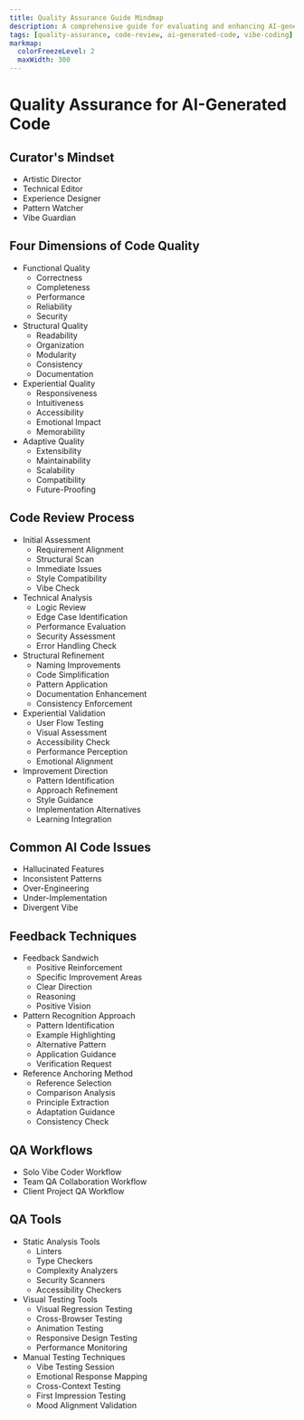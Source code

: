 ```yaml
---
title: Quality Assurance Guide Mindmap
description: A comprehensive guide for evaluating and enhancing AI-generated code quality across functional, structural, experiential, and adaptive dimensions
tags: [quality-assurance, code-review, ai-generated-code, vibe-coding]
markmap:
  colorFreezeLevel: 2
  maxWidth: 300
---
```


# Quality Assurance for AI-Generated Code

## Curator's Mindset
* Artistic Director
* Technical Editor
* Experience Designer
* Pattern Watcher
* Vibe Guardian

## Four Dimensions of Code Quality
* Functional Quality
  - Correctness
  - Completeness
  - Performance
  - Reliability
  - Security
* Structural Quality
  - Readability
  - Organization
  - Modularity
  - Consistency
  - Documentation
* Experiential Quality
  - Responsiveness
  - Intuitiveness
  - Accessibility
  - Emotional Impact
  - Memorability
* Adaptive Quality
  - Extensibility
  - Maintainability
  - Scalability
  - Compatibility
  - Future-Proofing

## Code Review Process
* Initial Assessment
  - Requirement Alignment
  - Structural Scan
  - Immediate Issues
  - Style Compatibility
  - Vibe Check
* Technical Analysis
  - Logic Review
  - Edge Case Identification
  - Performance Evaluation
  - Security Assessment
  - Error Handling Check
* Structural Refinement
  - Naming Improvements
  - Code Simplification
  - Pattern Application
  - Documentation Enhancement
  - Consistency Enforcement
* Experiential Validation
  - User Flow Testing
  - Visual Assessment
  - Accessibility Check
  - Performance Perception
  - Emotional Alignment
* Improvement Direction
  - Pattern Identification
  - Approach Refinement
  - Style Guidance
  - Implementation Alternatives
  - Learning Integration

## Common AI Code Issues
* Hallucinated Features
* Inconsistent Patterns
* Over-Engineering
* Under-Implementation
* Divergent Vibe

## Feedback Techniques
* Feedback Sandwich
  - Positive Reinforcement
  - Specific Improvement Areas
  - Clear Direction
  - Reasoning
  - Positive Vision
* Pattern Recognition Approach
  - Pattern Identification
  - Example Highlighting
  - Alternative Pattern
  - Application Guidance
  - Verification Request
* Reference Anchoring Method
  - Reference Selection
  - Comparison Analysis
  - Principle Extraction
  - Adaptation Guidance
  - Consistency Check

## QA Workflows
* Solo Vibe Coder Workflow
* Team QA Collaboration Workflow
* Client Project QA Workflow

## QA Tools
* Static Analysis Tools
  - Linters
  - Type Checkers
  - Complexity Analyzers
  - Security Scanners
  - Accessibility Checkers
* Visual Testing Tools
  - Visual Regression Testing
  - Cross-Browser Testing
  - Animation Testing
  - Responsive Design Testing
  - Performance Monitoring
* Manual Testing Techniques
  - Vibe Testing Session
  - Emotional Response Mapping
  - Cross-Context Testing
  - First Impression Testing
  - Mood Alignment Validation